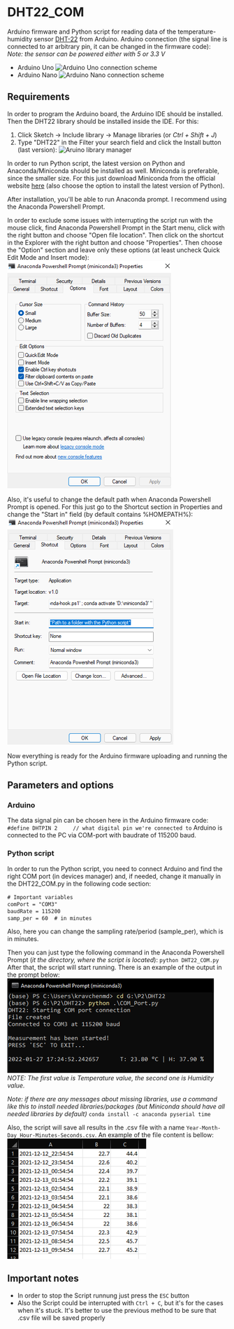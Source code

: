
# DHT22_COM

Arduino firmware and Python script for reading data of the temperature-humidity sensor [DHT-22](https://www.waveshare.com/DHT22-Temperature-Humidity-Sensor.htm) from Arduino.
Arduino connection (the signal line is connected to aт arbitrary pin, it can be changed in the firmware code):
*Note: the sensor can be powered either with 5 or 3.3 V*
 - Arduino Uno
![Arduino Uno connection scheme](https://nerdytechy.com/wp-content/uploads/2021/01/dht22-arduino-1024x650.jpg)
 - Arduino Nano
 ![Arduino Nano connection scheme](https://external-content.duckduckgo.com/iu/?u=https://hacksterio.s3.amazonaws.com/uploads/attachments/399838/dht22_PXIGopsnPc.jpg&f=1&nofb=1)

## Requirements

In order to program the Arduino board, the Arduino IDE should be installed. Then the DHT22 library should be installed inside the IDE. For this:

 1. Click Sketch -> Include library -> Manage libraries (or *Ctrl + Shift + J*)
 2. Type "DHT22" in the Filter your search field and click the Install button (last version):
 ![Aruino library manager](https://www.makerguides.com/wp-content/uploads/2019/02/Installing-an-Arduino-library-step-2-DHT-Adafruit.png)
 
 In order to run Python script, the latest version on Python and Anaconda/Miniconda should be installed as well. Miniconda is preferable, since the smaller size.
 For this just download Miniconda from the official website [here](https://docs.conda.io/en/latest/miniconda.html) (also choose the option to install the latest version of Python).
 
 After installation, you'll be able to run Anaconda prompt. I recommend using the Anaconda Powershell Prompt.
 
 In order to exclude some issues with interrupting the script run with the mouse click, find Anaconda Powershell Prompt in the Start menu, click with the right button and choose "Open file location". Then click on the shortcut in the Explorer with the right button and choose "Properties". Then choose the "Option" section and leave only these options (at least uncheck Quick Edit Mode and Insert mode):
![Anaconda Powershell Prompt options](images/AnacondaPrompt_Options.png)

 Also, it's useful to change the default path when Anaconda Powershell Prompt is opened. For this just go to the Shortcut section in Properties and change the "Start in" field (by default contains %HOMEPATH%):
 ![Anaconda Powershell Prompt Path](images/AnacondaPrompt_Path.png)

Now everything is ready for the Arduino firmware uploading and running the Python script.
 
## Parameters and options

### Arduino
The data signal pin can be chosen here in the Arduino firmware code:
`#define DHTPIN 2     // what digital pin we're connected to`
Arduino is connected to the PC via COM-port with baudrate of 115200 baud.

### Python script
In order to run the Python script, you need to connect Arduino and find the right COM port (in devices manager) and, if needed, change it manually in the DHT22_COM.py in the following code section:

    # Important variables
    comPort = "COM3"
    baudRate = 115200
    samp_per = 60  # in minutes

Also, here you can change the sampling rate/period (sample_per), which is in minutes.

Then you can just type the following command in the Anaconda Powershell Prompt (*it the directory, where the script is located*):
`python DHT22_COM.py`
After that, the script will start running. There is an example of the output in the prompt below:
![Script running](images/ScriptRunning.png)
*NOTE: The first value is Temperature value, the second one is Humidity value.*

*Note: if there are any messages about missing libraries, use a command like this to install needed libraries/packages (but Miniconda should have all needed libraries by default)*
`conda install -c anaconda pyserial time`

Also, the script will save all results in the .csv file with a name `Year-Month-Day_Hour-Minutes-Seconds.csv`. An example of the file content is bellow:
![csv output example](images/CsvOutput.png)

## Important notes

 - In order to stop the Script runnung just press the `ESC` button
 - Also the Script could be interrupted with `Ctrl + C`, but it's for the cases when it's stuck. It's better to use the previous method to be sure that .csv file will be saved properly
